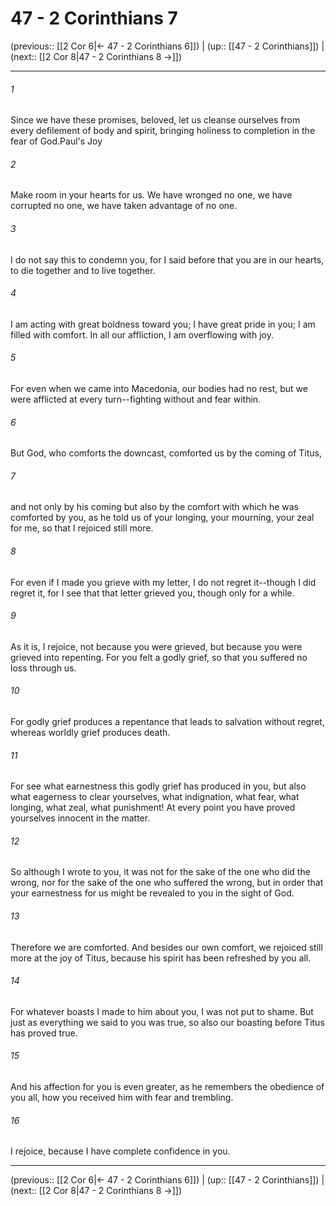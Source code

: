 # 47 - 2 Corinthians 7

(previous:: [[2 Cor 6|← 47 - 2 Corinthians 6]]) | (up:: [[47 - 2 Corinthians]]) | (next:: [[2 Cor 8|47 - 2 Corinthians 8 →]])

***


###### 1 
Since we have these promises, beloved, let us cleanse ourselves from every defilement of body and spirit, bringing holiness to completion in the fear of God.Paul's Joy 

###### 2 
Make room in your hearts for us. We have wronged no one, we have corrupted no one, we have taken advantage of no one. 

###### 3 
I do not say this to condemn you, for I said before that you are in our hearts, to die together and to live together. 

###### 4 
I am acting with great boldness toward you; I have great pride in you; I am filled with comfort. In all our affliction, I am overflowing with joy. 

###### 5 
For even when we came into Macedonia, our bodies had no rest, but we were afflicted at every turn--fighting without and fear within. 

###### 6 
But God, who comforts the downcast, comforted us by the coming of Titus, 

###### 7 
and not only by his coming but also by the comfort with which he was comforted by you, as he told us of your longing, your mourning, your zeal for me, so that I rejoiced still more. 

###### 8 
For even if I made you grieve with my letter, I do not regret it--though I did regret it, for I see that that letter grieved you, though only for a while. 

###### 9 
As it is, I rejoice, not because you were grieved, but because you were grieved into repenting. For you felt a godly grief, so that you suffered no loss through us. 

###### 10 
For godly grief produces a repentance that leads to salvation without regret, whereas worldly grief produces death. 

###### 11 
For see what earnestness this godly grief has produced in you, but also what eagerness to clear yourselves, what indignation, what fear, what longing, what zeal, what punishment! At every point you have proved yourselves innocent in the matter. 

###### 12 
So although I wrote to you, it was not for the sake of the one who did the wrong, nor for the sake of the one who suffered the wrong, but in order that your earnestness for us might be revealed to you in the sight of God. 

###### 13 
Therefore we are comforted. And besides our own comfort, we rejoiced still more at the joy of Titus, because his spirit has been refreshed by you all. 

###### 14 
For whatever boasts I made to him about you, I was not put to shame. But just as everything we said to you was true, so also our boasting before Titus has proved true. 

###### 15 
And his affection for you is even greater, as he remembers the obedience of you all, how you received him with fear and trembling. 

###### 16 
I rejoice, because I have complete confidence in you.

***

(previous:: [[2 Cor 6|← 47 - 2 Corinthians 6]]) | (up:: [[47 - 2 Corinthians]]) | (next:: [[2 Cor 8|47 - 2 Corinthians 8 →]])
